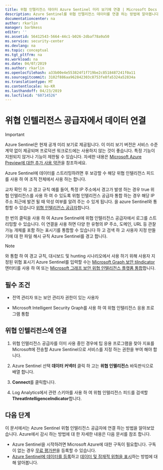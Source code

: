 ```yaml
---
title: 위협 인텔리전스 데이터 Azure Sentinel 미리 보기에 연결 | Microsoft Docs
description: Azure Sentinel를 위협 인텔리전스 데이터를 연결 하는 방법에 알아봅니다.
documentationcenter: na
author: rkarlin
manager: barbkess
editor: ''
ms.assetid: 56412543-5664-44c1-b026-2dbaf78a9a50
ms.service: security-center
ms.devlang: na
ms.topic: conceptual
ms.tgt_pltfrm: na
ms.workload: na
ms.date: 04/07/2019
ms.author: rkarlin
ms.openlocfilehash: a33b00e4e553824f1f719be2c8518487241f0a11
ms.sourcegitcommit: 3102f886aa962842303c8753fe8fa5324a52834a
ms.translationtype: MT
ms.contentlocale: ko-KR
ms.lasthandoff: 04/23/2019
ms.locfileid: "60714526"
---
```

# <a name="connect-data-from-threat-intelligence-providers"></a>위협 인텔리전스 공급자에서 데이터 연결 

> [!IMPORTANT]
> Azure Sentinel은 현재 공개 미리 보기로 제공됩니다.
> 이 미리 보기 버전은 서비스 수준 계약 없이 제공되며 프로덕션 워크로드에는 사용하지 않는 것이 좋습니다. 특정 기능이 지원되지 않거나 기능이 제한될 수 있습니다. 자세한 내용은 [Microsoft Azure Preview에 대한 추가 사용 약관](https://azure.microsoft.com/support/legal/preview-supplemental-terms/)을 참조하세요.

Azure Sentinel에 데이터를 스트리밍하려면 후 보강할 수 해당 위협 인텔리전스 피드를 사용 하 여 조직 전체에서 사용 하는 합니다. 

교차 확인 하 고 경고 규칙 예를 들어, 특정 IP 주소에서 경고가 발생 하는 경우 true 위협 인텔리전스를 사용 하 여 수 있도록 위협 인텔리전스 공급자 통합 하는 경우 해당 IP 주소 최근에 발견 될 때 악성 여부를 알려 주는 수 있게 됩니다. 을 azure Sentinel와 통합할 수 있습니다 [위협 인텔리전스 공급자](https://aka.ms/graphsecuritytips)합니다. 

한 번의 클릭을 사용 하 여 Azure Sentinel에 위협 인텔리전스 공급자에서 로그를 스트리밍할 수 있습니다. 이 연결을 사용 하면 다양 한 유형의 IP 주소, 도메인, URL 등 관찰 가능 개체를 포함 하는 표시기를 통합할 수 있습니다 하 고 검색 하 고 사용자 지정 만들기에 대 한 파일 해시 규칙 Azure Sentinel를 경고 합니다.  
> [!NOTE]
> 와 통합 하 여 경고 규칙, 대시보드 및 hunting 시나리오에서 사용 하기 위해 사용자 지정된 위협 표시기 Azure Sentinel를 입력할 수는 [Microsoft Graph 보안 tiIndicator](https://aka.ms/graphsecuritytiindicators) 엔터티를 사용 하 여 또는 [Microsoft 그래프 보안 위협 인텔리전스 플랫폼 통합](https://aka.ms/graphsecuritytips)합니다.

## <a name="prerequisites"></a>필수 조건  

- 전역 관리자 또는 보안 관리자 권한이 있는 사용자 

- Microsoft Intelligent Security Graph를 사용 하 여 위협 인텔리전스 응용 프로그램 통합 

## <a name="connect-to-threat-intelligence"></a>위협 인텔리전스에 연결 

1. 위협 인텔리전스 공급자를 이미 사용 중인 경우에 팁 응용 프로그램을 찾아 지표를 Microsoft에 전송할 Azure Sentinel으로 서비스를 지정 하는 권한을 부여 해야 합니다.  

2. Azure Sentinel 선택 **데이터 커넥터** 클릭 하 고는 **위협 인텔리전스** 바둑판식으로 배열 합니다.

3. **Connect**를 클릭합니다. 

4. Log Analytics에서 관련 스키마를 사용 하 여 위협 인텔리전스 피드를 검색할 **ThreatIntelligenceIndicator**합니다. 

 
## <a name="next-steps"></a>다음 단계

이 문서에서는 Azure Sentinel 위협 인텔리전스 공급자에 연결 하는 방법을 알아보았습니다. Azure에서 감시 하는 방법에 대 한 자세한 내용은 다음 문서를 참조 합니다.

- Azure Sentinel을 시작하려면 Microsoft Azure에 대한 구독이 필요합니다. 구독이 없는 경우 [무료 평가판](https://azure.microsoft.com/free/)을 등록할 수 있습니다.
- [Azure Sentinel에 데이터를 등록](quickstart-onboard.md)하고 [데이터 및 잠재적 위협을 표시](quickstart-get-visibility.md)하는 방법에 대해 알아봅니다.
